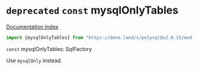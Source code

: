 # `deprecated` `const` mysqlOnlyTables

[Documentation Index](../README.md)

```ts
import {mysqlOnlyTables} from "https://deno.land/x/polysql@v2.0.15/mod.ts"
```

`const` mysqlOnlyTables: SqlFactory

Use `mysqlOnly` instead.

